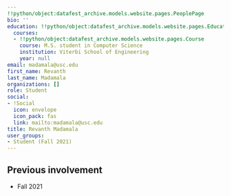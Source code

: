 ```yaml
---
!!python/object:datafest_archive.models.website.pages.PeoplePage
bio: ''
education: !!python/object:datafest_archive.models.website.pages.Education
  courses:
  - !!python/object:datafest_archive.models.website.pages.Course
    course: M.S. student in Computer Science
    institution: Viterbi School of Engineering
    year: null
email: madamala@usc.edu
first_name: Revanth
last_name: Madamala
organizations: []
role: Student
social:
- !Social
  icon: envelope
  icon_pack: fas
  link: mailto:madamala@usc.edu
title: Revanth Madamala
user_groups:
- Student (Fall 2021)
---
```



## Previous involvement

* Fall 2021

